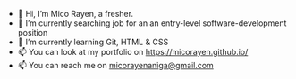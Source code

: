 - 👋 Hi, I’m Mico Rayen, a fresher.
- 🌱 I’m currently searching job for an an entry-level software-development position
- 🌱 I’m currently learning Git, HTML & CSS
- 📫 You can look at my portfolio on https://micorayen.github.io/
- 📫 You can reach me on micorayenaniga@gmail.com



<!---
micorayen/micorayen is a ✨ special ✨ repository because its `README.md` (this file) appears on your GitHub profile.
You can click the Preview link to take a look at your changes.
--->
